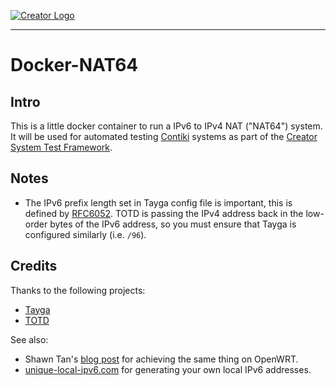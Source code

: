 [![Creator Logo](http://static.creatordev.io/logo.png)](http://www.creatordev.io)

----

# Docker-NAT64

## Intro

This is a little docker container to run a IPv6 to IPv4 NAT ("NAT64") system.
It will be used for automated testing [Contiki](https://github.com/CreatorDev/contiki)
systems as part of the [Creator System Test Framework](https://github.com/CreatorDev/creator-system-test-framework).

## Notes

- The IPv6 prefix length set in Tayga config file is important, this is defined
  by [RFC6052](https://tools.ietf.org/html/rfc6052). TOTD is passing the IPv4
  address back in the low-order bytes of the IPv6 address, so you must ensure
  that Tayga is configured similarly (i.e. `/96`).

## Credits

Thanks to the following projects:

- [Tayga](http://www.litech.org/tayga/)
- [TOTD](https://github.com/fwdillema/totd)

See also:

- Shawn Tan's [blog post](http://tech.sybreon.com/2015/05/05/nat64dns64-on-openwrt/)
  for achieving the same thing on OpenWRT.
- [unique-local-ipv6.com](http://unique-local-ipv6.com/) for generating
  your own local IPv6 addresses.
